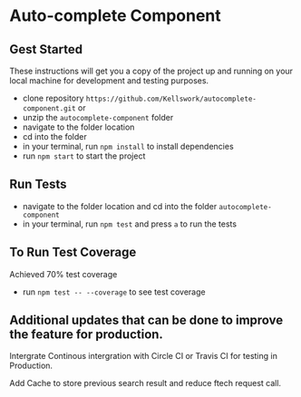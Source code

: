 # Auto-complete Component


## Gest Started

These instructions will get you a copy of the project up and running on your local machine for development and testing purposes.

- clone repository `https://github.com/Kellswork/autocomplete-component.git`
  or
- unzip the `autocomplete-component` folder
- navigate to the folder location
- cd into the folder
- in your terminal, run `npm install` to install dependencies
- run `npm start` to start the project

## Run Tests

- navigate to the folder location and cd into the folder `autocomplete-component`
- in your terminal, run `npm test` and press `a` to run the tests

## To Run Test Coverage

Achieved 70% test coverage

- run `npm test -- --coverage` to see test coverage

## Additional updates that can be done to improve the feature for production.

Intergrate Continous intergration with Circle CI or Travis CI for testing in Production.

Add Cache to store previous search result and reduce ftech request call.
